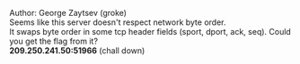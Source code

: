 Author: George Zaytsev (groke)<br>
Seems like this server doesn't respect network byte order.<br>
It swaps byte order in some tcp header fields (sport, dport, ack, seq). Could you get the flag from it?<br>
**209.250.241.50:51966** (chall down)